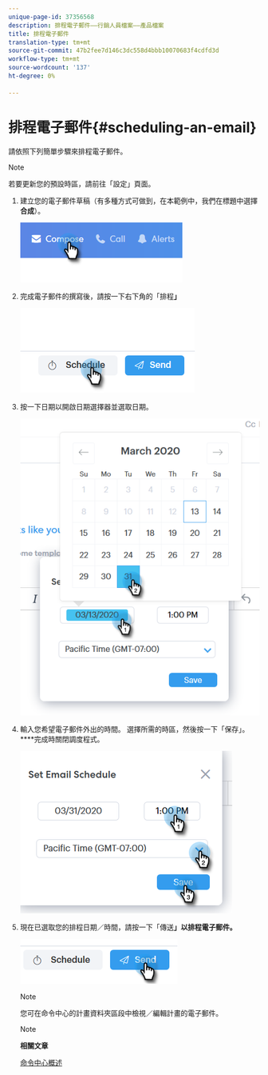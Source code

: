 ```yaml
---
unique-page-id: 37356568
description: 排程電子郵件——行銷人員檔案——產品檔案
title: 排程電子郵件
translation-type: tm+mt
source-git-commit: 47b2fee7d146c3dc558d4bbb10070683f4cdfd3d
workflow-type: tm+mt
source-wordcount: '137'
ht-degree: 0%

---
```



# 排程電子郵件{#scheduling-an-email}

請依照下列簡單步驟來排程電子郵件。

>[!NOTE]
>
>若要更新您的預設時區，請前往「設定」頁面。

1. 建立您的電子郵件草稿（有多種方式可做到，在本範例中，我們在標題中選擇&#x200B;**合成**）。

   ![](assets/one-1.png)

1. 完成電子郵件的撰寫後，請按一下右下角的「排程&#x200B;**」**

   ![](assets/two-1.png)

1. 按一下日期以開啟日期選擇器並選取日期。

   ![](assets/three-1.png)

1. 輸入您希望電子郵件外出的時間。 選擇所需的時區，然後按一下「保存」。 ****&#x200B;完成時關閉調度程式。

   ![](assets/four-1.png)

1. 現在已選取您的排程日期／時間，請按一下「傳送&#x200B;**」以排程電子郵件。**

   ![](assets/five-1.png)

   >[!NOTE]
   >
   >您可在命令中心的計畫資料夾區段中檢視／編輯計畫的電子郵件。

   >[!NOTE]
   >
   >**相關文章**
   >
   >
   >[命令中心概述](http://docs.marketo.com/x/kgDb)

